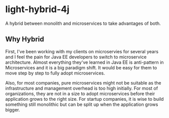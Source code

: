 # light-hybrid-4j

A hybrid between monolith and microservices to take advantages of both.

## Why Hybrid

First, I've been working with my clients on microservies for several years and 
I feel the pain for Java EE developers to switch to microservice architecture. 
Almost everything they've learned in Java EE is anti-pattern in Microservices
and it is a big paradigm shift. It would be easy for them to move step by step
to fully adopt microservices.


Also, for most companies, pure microservices might not be suitable as the
infrastructure and management overhead is too high initially. For most of
organizations, they are not in a size to adopt microservices before their
application grows to the right size. For startup companies, it is wise to
build something still monolithic but can be split up when the application
grows bigger. 


 

